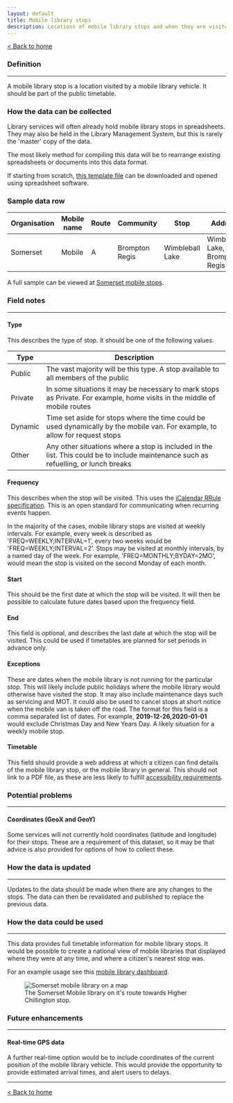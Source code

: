 ```yaml
---
layout: default
title: Mobile library stops
description: Locations of mobile library stops and when they are visited
---
```


[&lt; Back to home](./)

### Definition

---

A mobile library stop is a location visited by a mobile library vehicle. It should be part of the public timetable.

### How the data can be collected

Library services will often already hold mobile library stops in spreadsheets. They may also be held in the Library Management System, but this is rarely the 'master' copy of the data.

The most likely method for compiling this data will be to rearrange existing spreadsheets or documents into this data format.

If starting from scratch, [this template file](https://github.com/LibrariesHacked/schema-librarydata/blob/master/templates/mobile-library-stops.csv) can be downloaded and opened using spreadsheet software.

### Sample data row

| Organisation | Mobile name | Route | Community | Stop | Address | Postcode | GeoX | GeoY | Day | Type | Arrival | Departure | Frequency | Start | End | Exceptions | Timetable |
| ------------ | ----------- | ----- | --------- | ---- | ------- | -------- | ---- | ---- | --- | ---- | ------- | --------- | --------- | ----- | --- | ---------- | --------- |
| Somerset | Mobile | A | Brompton Regis | Wimbleball Lake | Wimbleball Lake, Brompton Regis | TA22 9NU | -3.47537 | 51.064823 | Tuesday | Public | 10:05 | 10:20 | FREQ=WEEKLY;INTERVAL=4 | 2019-11-12 |  | Link to webpage |

A full sample can be viewed at [Somerset mobile stops](https://github.com/LibrariesHacked/schema-librarydata/blob/master/data/mobile_library_stops_somerset.csv).

### Field notes

---

#### Type

This describes the type of stop. It should be one of the following values.

| Type | Description |
| ---- | ----------- |
| Public | The vast majority will be this type. A stop available to all members of the public |
| Private | In some situations it may be necessary to mark stops as Private. For example, home visits in the middle of mobile routes |
| Dynamic | Time set aside for stops where the time could be used dynamically by the mobile van. For example, to allow for request stops |
| Other | Any other situations where a stop is included in the list. This could be to include maintenance such as refuelling, or lunch breaks |

#### Frequency 

This describes when the stop will be visited. This uses the [iCalendar RRule specification](https://icalendar.org/iCalendar-RFC-5545/3-8-5-3-recurrence-rule.html). This is an open standard for communicating when recurring events happen.

In the majority of the cases, mobile library stops are visited at weekly intervals. For example, every week is described as 'FREQ=WEEKLY;INTERVAL=1', every two weeks would be 'FREQ=WEEKLY;INTERVAL=2'. Stops may be visited at monthly intervals, by a named day of the week. For example, 'FREQ=MONTHLY;BYDAY=2MO', would mean the stop is visited on the second Monday of each month.

#### Start

This should be the first date at which the stop will be visited. It will then be possible to calculate future dates based upon the frequency field.
 
#### End

This field is optional, and describes the last date at which the stop will be visited. This could be used if timetables are planned for set periods in advance only.

#### Exceptions

These are dates when the mobile library is not running for the particular stop. This will likely include public holidays where the mobile library would otherwise have visited the stop. It may also include maintenance days such as servicing and MOT. It could also be used to cancel stops at short notice when the mobile van is taken off the road. The format for this field is a comma separated list of dates. For example, **2019-12-26,2020-01-01** would exclude Christmas Day and New Years Day. A likely situation for a weekly mobile stop.

#### Timetable

This field should provide a web address at which a citizen can find details of the mobile library stop, or the mobile library in general. This should not link to a PDF file, as these are less likely to fulfill [accessibility requirements](https://gds.blog.gov.uk/2018/07/16/why-gov-uk-content-should-be-published-in-html-and-not-pdf/).

### Potential problems

---

#### Coordinates (GeoX and GeoY)

Some services will not currently hold coordinates (latitude and longitude) for their stops. These are a requirement of this dataset, so it may be that advice is also provided for options of how to collect these.

### How the data is updated

---

Updates to the data should be made when there are any changes to the stops. The data can then be revalidated and published to replace the previous data.

### How the data could be used

---

This data provides full timetable information for mobile library stops. It would be possible to create a national view of mobile libraries that displayed where they were at any time, and where a citizen's nearest stop was.

For an example usage see this [mobile library dashboard](https://www.mobilelibraries.org).

<figure>
    <img src="{{site.url}}/images/mobile_library_stops_somerset.png" alt="Somerset mobile library on a map"/>
    <figcaption>The Somerset Mobile library on it's route towards Higher Chillington stop.</figcaption>
</figure>

### Future enhancements

---

#### Real-time GPS data

A further real-time option would be to include coordinates of the current position of the mobile library vehicle. This would provide the opportunity to provide estimated arrival times, and alert users to delays.

---

[&lt; Back to home](./)
